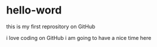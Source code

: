 # hello-word
this is my first reprository on GitHub 

i love coding on GitHub 
i am going to have a nice time here
